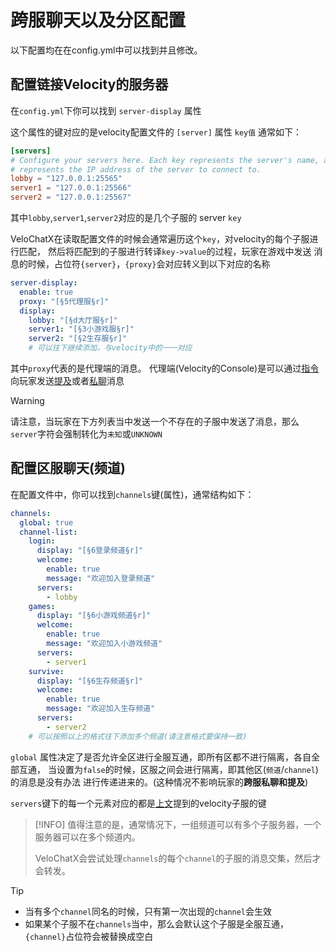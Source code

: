 # 跨服聊天以及分区配置
以下配置均在在config.yml中可以找到并且修改。

## 配置链接Velocity的服务器
在`config.yml`下你可以找到 `server-display` 属性

这个属性的键对应的是velocity配置文件的 `[server]` 属性
`key值` 通常如下：
```toml
[servers]
# Configure your servers here. Each key represents the server's name, and the value
# represents the IP address of the server to connect to.
lobby = "127.0.0.1:25565"
server1 = "127.0.0.1:25566"
server2 = "127.0.0.1:25567"
```
其中`lobby`,`server1`,`server2`对应的是几个子服的 server `key`

VeloChatX在读取配置文件的时候会通常遍历这个`key`，对velocity的每个子服进行匹配，
然后将匹配到的子服进行转译`key->value`的过程，玩家在游戏中发送
消息的时候，占位符`{server}`，`{proxy}`会对应转义到以下对应的名称

```yaml
server-display:
  enable: true
  proxy: "[§5代理服§r]"
  display:
    lobby: "[§d大厅服§r]"
    server1: "[§3小游戏服§r]"
    server2: "[§2生存服§r]"
    # 可以往下继续添加，与velocity中的一一对应
```
其中`proxy`代表的是代理端的消息。
代理端(Velocity的Console)是可以通过[指令](/guide/command/admin)向玩家发送[提及]()或者[私聊]()消息
> [!WARNING]
> 请注意，当玩家在下方列表当中发送一个不存在的子服中发送了消息，那么`server`字符会强制转化为`未知`或`UNKNOWN`

## 配置区服聊天(频道)
在配置文件中，你可以找到`channels`键(属性)，通常结构如下：
```yaml
channels:
  global: true
  channel-list:
    login:
      display: "[§6登录频道§r]"
      welcome:
        enable: true
        message: "欢迎加入登录频道"
      servers:
        - lobby
    games:
      display: "[§6小游戏频道§r]"
      welcome:
        enable: true
        message: "欢迎加入小游戏频道"
      servers:
        - server1
    survive:
      display: "[§6生存频道§r]"
      welcome:
        enable: true
        message: "欢迎加入生存频道"
      servers:
        - server2
    # 可以按照以上的格式往下添加多个频道(请注意格式要保持一致)
```
`global` 属性决定了是否允许全区进行全服互通，即所有区都不进行隔离，各自全部互通，
当设置为`false`的时候，区服之间会进行隔离，即其他区(`频道`/`channel`)的消息是没有办法
进行传递进来的。(这种情况不影响玩家的**跨服私聊和提及**)

`servers`键下的每一个元素对应的都是[上文](#配置链接velocity的服务器)提到的velocity子服的键

> [!INFO]
> 值得注意的是，通常情况下，一组频道可以有多个子服务器，一个服务器可以在多个频道内。
>
> VeloChatX会尝试处理`channels`的每个`channel`的子服的消息交集，然后才会转发。

> [!TIP]
> * 当有多个`channel`同名的时候，只有第一次出现的`channel`会生效
> * 如果某个子服不在`channels`当中，那么会默认这个子服是全服互通，`{channel}`占位符会被替换成空白
